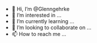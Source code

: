 - 👋 Hi, I’m @Glenngehrke
- 👀 I’m interested in ...
- 🌱 I’m currently learning ...
- 💞️ I’m looking to collaborate on ...
- 📫 How to reach me ...

<!---
Glenngehrke/Glenngehrke is a ✨ special ✨ repository because its `README.md` (this file) appears on your GitHub profile.
You can click the Preview link to take a look at your changes.
--->
